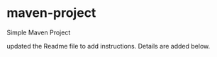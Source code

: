 # maven-project

Simple Maven Project

updated the Readme file to add instructions. Details are added below.

